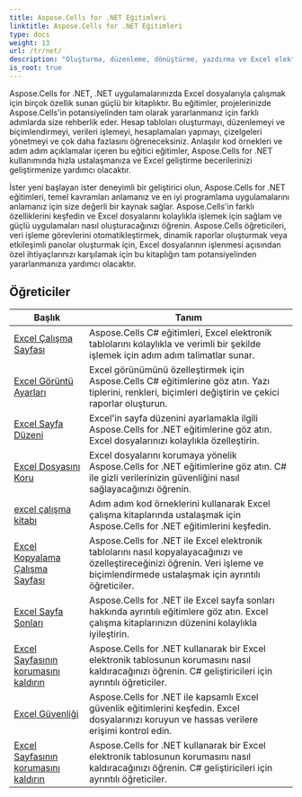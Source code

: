 ```yaml
---
title: Aspose.Cells for .NET Eğitimleri
linktitle: Aspose.Cells for .NET Eğitimleri
type: docs
weight: 13
url: /tr/net/
description: "Oluşturma, düzenleme, dönüştürme, yazdırma ve Excel elektronik tablo yönetiminin kullanımını içeren daha pek çok özelliği içeren Aspose.Cells for .NET'in API Eğitimleri ve kod parçacıkları."
is_root: true
---
```


Aspose.Cells for .NET, .NET uygulamalarınızda Excel dosyalarıyla çalışmak için birçok özellik sunan güçlü bir kitaplıktır. Bu eğitimler, projelerinizde Aspose.Cells'in potansiyelinden tam olarak yararlanmanız için farklı adımlarda size rehberlik eder. Hesap tabloları oluşturmayı, düzenlemeyi ve biçimlendirmeyi, verileri işlemeyi, hesaplamaları yapmayı, çizelgeleri yönetmeyi ve çok daha fazlasını öğreneceksiniz. Anlaşılır kod örnekleri ve adım adım açıklamalar içeren bu eğitici eğitimler, Aspose.Cells for .NET kullanımında hızla ustalaşmanıza ve Excel geliştirme becerilerinizi geliştirmenize yardımcı olacaktır.

İster yeni başlayan ister deneyimli bir geliştirici olun, Aspose.Cells for .NET eğitimleri, temel kavramları anlamanız ve en iyi programlama uygulamalarını anlamanız için size değerli bir kaynak sağlar. Aspose.Cells'in farklı özelliklerini keşfedin ve Excel dosyalarını kolaylıkla işlemek için sağlam ve güçlü uygulamaları nasıl oluşturacağınızı öğrenin. Aspose.Cells öğreticileri, veri işleme görevlerini otomatikleştirmek, dinamik raporlar oluşturmak veya etkileşimli panolar oluşturmak için, Excel dosyalarının işlenmesi açısından özel ihtiyaçlarınızı karşılamak için bu kitaplığın tam potansiyelinden yararlanmanıza yardımcı olacaktır.

## Öğreticiler
| Başlık | Tanım |
| --- | --- | 
| [Excel Çalışma Sayfası](./excel-worksheet-csharp-tutorials/) | Aspose.Cells C# eğitimleri, Excel elektronik tablolarını kolaylıkla ve verimli bir şekilde işlemek için adım adım talimatlar sunar. |
| [Excel Görüntü Ayarları](./excel-display-settings-csharp-tutorials) | Excel görünümünü özelleştirmek için Aspose.Cells C# eğitimlerine göz atın. Yazı tiplerini, renkleri, biçimleri değiştirin ve çekici raporlar oluşturun. |
| [Excel Sayfa Düzeni](./excel-page-setup) | Excel'in sayfa düzenini ayarlamakla ilgili Aspose.Cells for .NET eğitimlerine göz atın. Excel dosyalarınızı kolaylıkla özelleştirin. |
| [Excel Dosyasını Koru](./protect-excel-file/) | Excel dosyalarını korumaya yönelik Aspose.Cells for .NET eğitimlerine göz atın. C# ile gizli verilerinizin güvenliğini nasıl sağlayacağınızı öğrenin. |
| [excel çalışma kitabı](./excel-workbook/) | Adım adım kod örneklerini kullanarak Excel çalışma kitaplarında ustalaşmak için Aspose.Cells for .NET eğitimlerini keşfedin. |
| [Excel Kopyalama Çalışma Sayfası](./excel-copy-worksheet/) | Aspose.Cells for .NET ile Excel elektronik tablolarını nasıl kopyalayacağınızı ve özelleştireceğinizi öğrenin. Veri işleme ve biçimlendirmede ustalaşmak için ayrıntılı öğreticiler. |
| [Excel Sayfa Sonları](./excel-page-breaks/) | Aspose.Cells for .NET ile Excel sayfa sonları hakkında ayrıntılı eğitimlere göz atın. Excel çalışma kitaplarınızın düzenini kolaylıkla iyileştirin. |
| [Excel Sayfasının korumasını kaldırın](./unprotect-excel-sheet/) | Aspose.Cells for .NET kullanarak bir Excel elektronik tablosunun korumasını nasıl kaldıracağınızı öğrenin. C# geliştiricileri için ayrıntılı öğreticiler. |
| [Excel Güvenliği](./excel-security/) | Aspose.Cells for .NET ile kapsamlı Excel güvenlik eğitimlerini keşfedin. Excel dosyalarınızı koruyun ve hassas verilere erişimi kontrol edin. |
| [Excel Sayfasının korumasını kaldırın](./unprotect-excel-sheet/) | Aspose.Cells for .NET kullanarak bir Excel elektronik tablosunun korumasını nasıl kaldıracağınızı öğrenin. C# geliştiricileri için ayrıntılı öğreticiler. |